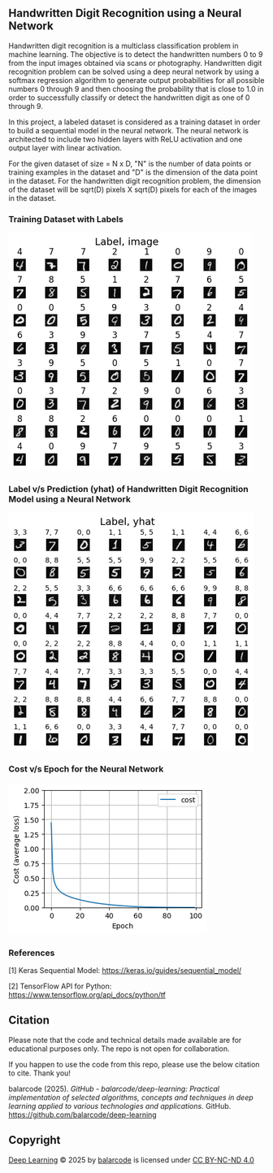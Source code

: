 ## Handwritten Digit Recognition using a Neural Network

Handwritten digit recognition is a multiclass classification problem in machine learning. The objective is to detect the handwritten numbers 0 to 9 from the input images obtained via scans or photography. Handwritten digit recognition problem can be solved using a deep neural network by using a softmax regression algorithm to generate output probabilities for all possible numbers 0 through 9 and then choosing the probability that is close to 1.0 in order to successfully classify or detect the handwritten digit as one of 0 through 9.

In this project, a labeled dataset is considered as a training dataset in order to build a sequential model in the neural network. The neural network is architected to include two hidden layers with ReLU activation and one output layer with linear activation.

For the given dataset of size = N x D, "N" is the number of data points or training examples in the dataset and "D" is the dimension of the data point in the dataset. For the handwritten digit recognition problem, the dimension of the dataset will be sqrt(D) pixels X sqrt(D) pixels for each of the images in the dataset.

### Training Dataset with Labels

![Training Dataset](results/labeled_data.png)

### Label v/s Prediction (yhat) of Handwritten Digit Recognition Model using a Neural Network

![Model Prediction](results/prediction.png)

### Cost v/s Epoch for the Neural Network

![Cost](results/cost.png)

### References

[1] Keras Sequential Model: https://keras.io/guides/sequential_model/

[2] TensorFlow API for Python: https://www.tensorflow.org/api_docs/python/tf

## Citation

Please note that the code and technical details made available are for educational purposes only. The repo is not open for collaboration.

If you happen to use the code from this repo, please use the below citation to cite. Thank you!

balarcode (2025). *GitHub - balarcode/deep-learning: Practical implementation of selected algorithms, concepts and techniques in deep learning applied to various technologies and applications.* GitHub. https://github.com/balarcode/deep-learning

## Copyright

<a href="https://github.com/balarcode/deep-learning">Deep Learning</a> © 2025 by <a href="https://github.com/balarcode">balarcode</a> is licensed under <a href="https://creativecommons.org/licenses/by-nc-nd/4.0/">CC BY-NC-ND 4.0</a>

<img src="https://mirrors.creativecommons.org/presskit/icons/cc.svg" alt="" style="max-width: 1em;max-height:1em;margin-left: .2em;"><img src="https://mirrors.creativecommons.org/presskit/icons/by.svg" alt="" style="max-width: 1em;max-height:1em;margin-left: .2em;"><img src="https://mirrors.creativecommons.org/presskit/icons/nc.svg" alt="" style="max-width: 1em;max-height:1em;margin-left: .2em;"><img src="https://mirrors.creativecommons.org/presskit/icons/nd.svg" alt="" style="max-width: 1em;max-height:1em;margin-left: .2em;">
